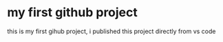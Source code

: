 #  my first github project
this is my first gihub project, i published this project directly from vs code